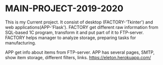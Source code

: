 # MAIN-PROJECT-2019-2020
This is my Current project.
It consist of desktop (FACTORY-'Tkinter') and web applications(APP-'Flask').
FACTORY get different raw information from SQL-based 1C program, transform it and put part of it to FTP-server.
FACTORY helps manager to analyze storage, preparing tasks for manufacturing.

APP get info about items from FTP-server. 
APP has several pages, SMTP, show item storage, different filters, links.
https://eleton.herokuapp.com/
